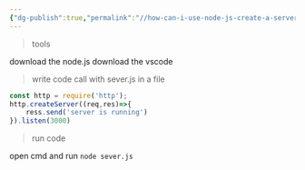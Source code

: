 ```yaml
---
{"dg-publish":true,"permalink":"//how-can-i-use-node-js-create-a-server/","tags":["gardenEntry"]}
---
```




> tools


download the node.js 
download the vscode


>write code call with sever.js in a file

```js
const http = require('http');
http.createServer((req,res)=>{
	ress.send('server is running')
}).listen(3000)
```


>run code

open cmd and run `node sever.js`
